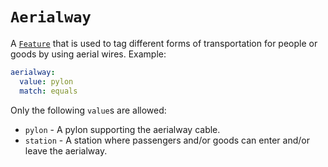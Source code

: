 # `Aerialway`

A [`Feature`](./feature.md) that is used to tag different forms of transportation for people or goods by using aerial wires. Example:

```yml
aerialway:
  value: pylon
  match: equals
```

Only the following `value`s are allowed:

* `pylon` - A pylon supporting the aerialway cable.
* `station` - A station where passengers and/or goods can enter and/or leave the aerialway.
